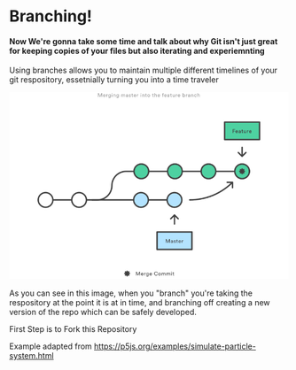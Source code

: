 # Branching! 

#### Now We're gonna take some time and talk about why Git isn't just great for keeping copies of your files but also iterating and experiemnting 

Using branches allows you to maintain multiple different timelines of your git respository, essetnially turning you into a time traveler

![alt text](../img/gitmerge.png "Click here for a new repo!")

As you can see in this image, when you "branch" you're taking the respository at the point it is at in time, and branching off creating a new version of the repo which can be safely developed.  

First Step is to Fork this Repository 



Example adapted from
https://p5js.org/examples/simulate-particle-system.html

